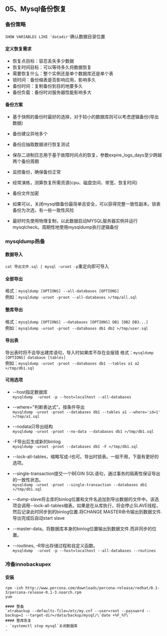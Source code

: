## 05、Mysql备份恢复
### 备份策略
`SHOW VARIABLES LIKE 'datadir'`确认数据目录位置

#### 定义恢复需求
- 恢复点目标：容忍丢失多少数据
- 恢复时间目标：可以等待多久将数据恢复
- 需要恢复什么：整个实例还是单个数据库还是单个表
- 锁时间：备份缩表是否影响应用，影响多久
- 备份时间：复制备份到目的地要多久
- 备份负载：备份时对服务器性能影响多大


#### 备份方案
- 基于快照的备份时最好的选择，对于较小的数据库则可以考虑逻辑备份(导出数据)
- 备份建议异地多个
- 备份应抽取数据进行恢复测试
- 保存二进制日志用于基于故障时间点的恢复，参数expire_logs_days至少跨越两个备份周期
- 监控备份，确保备份正常
- 经常演练，测算恢复所需资源(cpu、磁盘空间、带宽、恢复时间)
- 备份文件加密
- 如果可以，关闭mysql做备份最简单且安全，可以获得完整一致性副本。锁表备份为次选，有一些一致性风险

- 最好时先使用物理复制，以此数据启动MYSQL服务器实例并运行mysqlcheck。周期性地使用mysqldump执行逻辑备份

### mysqldump热备
#### 数据导入
`cat 导出文件.sql | mysql -uroot -p`重定向即可导入

#### 全部导出
格式：`mysqldump [OPTIONS] --all-databases [OPTIONS]`<br>
例如：`mysqldump -uroot -proot --all-databases >/tmp/all.sql`

#### 整库导出
格式：`mysqldump [OPTIONS] --databases [OPTIONS] DB1 [DB2 DB3...]`<br>
例如：`mysqldump -uroot -proot --databases db1 db2 >/tmp/user.sql`

#### 导出表
导出表时将不会导出建库语句，导入时如果库不存在会报错
格式：`mysqldump [OPTIONS] database [tables]`<br>
例如：`mysqldump -uroot -proot --databases db1 --tables a1 a2  >/tmp/db1.sql`<br>

#### 可用选项
- --host指定数据库
<br>`mysqldump  -uroot -p --host=localhost --all-databases`

- --where="判断表达式"。按条件导出
<br>`mysqldump -uroot -proot --databases db1 --tables a1 --where='id=1'  >/tmp/a1.sql`

- --nodata只导出结构
<br>`mysqldump -uroot -proot --no-data --databases db1 >/tmp/db1.sql`

- -F导出后生成新的binlog
<br>`mysqldump -uroot -proot --databases db1 -F >/tmp/db1.sql`

- --lock-all-tables，缩略写成-l也可。导出时锁表。一般不用，下面有更好的选项。

- --single-transaction提交一个BEGIN SQL语句，通过事务的隔离性保证导出的一致性状态。
<br>`mysqldump -uroot -proot --single-transaction --databases db1 >/tmp/db1.sql`

- --dump-slave将主库的binlog位置和文件名追加到导出数据的文件中。该选项会调用--lock-all-tables缩表。如果是在从库执行，将会停止SLAVE线程，然后记录此时同步到的binlog位置.将CHANGE MASTER命令输出到数据文件.导出完成后自动start slave

- --master-data。将数据库本身的binlog位置输出到数据文件.而非同步的位置。

- --routines, -R导出存储过程和自定义函数。
<br>`mysqldump  -uroot -p --host=localhost --all-databases --routines`

### 冷备innobackupex
#### 安装
```
rpm -ivh http://www.percona.com/downloads/percona-release/redhat/0.1-3/percona-release-0.1-3.noarch.rpm
yum 

#### 整备
`xtrabackup --defaults-file=/etc/my.cnf --user=root --password --backup=1 --target-dir=/data/backup/mysql/\`date +%F_%T\``
#### 整库恢复
- `systemctl stop mysql`关闭数据库
- 
